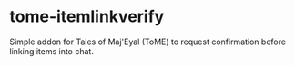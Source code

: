 tome-itemlinkverify
===================

Simple addon for Tales of Maj'Eyal (ToME) to request confirmation before linking items into chat.
